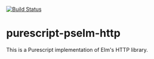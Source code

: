 [![Build Status](https://travis-ci.org/pselm/http.svg?branch=purescript)](https://travis-ci.org/pselm/http)

# purescript-pselm-http 

This is a Purescript implementation of Elm's HTTP library.
